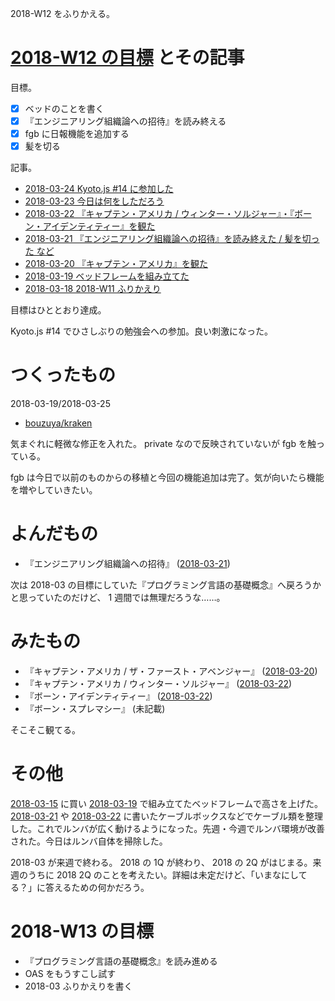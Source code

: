2018-W12 をふりかえる。

# [2018-W12 の目標][2018-03-18] とその記事

目標。

- [x] ベッドのことを書く
- [x] 『エンジニアリング組織論への招待』を読み終える
- [x] fgb に日報機能を追加する
- [x] 髪を切る

記事。

- [2018-03-24 Kyoto.js #14 に参加した][2018-03-24]
- [2018-03-23 今日は何をしただろう][2018-03-23]
- [2018-03-22 『キャプテン・アメリカ / ウィンター・ソルジャー』・『ボーン・アイデンティティー』を観た][2018-03-22]
- [2018-03-21 『エンジニアリング組織論への招待』を読み終えた / 髪を切った など][2018-03-21]
- [2018-03-20 『キャプテン・アメリカ』を観た][2018-03-20]
- [2018-03-19 ベッドフレームを組み立てた][2018-03-19]
- [2018-03-18 2018-W11 ふりかえり][2018-03-18]

目標はひととおり達成。

Kyoto.js #14 でひさしぶりの勉強会への参加。良い刺激になった。

# つくったもの

2018-03-19/2018-03-25

- [bouzuya/kraken][]

気まぐれに軽微な修正を入れた。 private なので反映されていないが fgb を触っている。

fgb は今日で以前のものからの移植と今回の機能追加は完了。気が向いたら機能を増やしていきたい。

# よんだもの

- 『エンジニアリング組織論への招待』 ([2018-03-21][])

次は 2018-03 の目標にしていた『プログラミング言語の基礎概念』へ戻ろうかと思っていたのだけど、 1 週間では無理だろうな……。

# みたもの

- 『キャプテン・アメリカ / ザ・ファースト・アベンジャー』 ([2018-03-20][])
- 『キャプテン・アメリカ / ウィンター・ソルジャー』 ([2018-03-22][])
- 『ボーン・アイデンティティー』 ([2018-03-22][])
- 『ボーン・スプレマシー』 (未記載)

そこそこ観てる。

# その他

[2018-03-15][] に買い [2018-03-19][] で組み立てたベッドフレームで高さを上げた。 [2018-03-21][] や [2018-03-22][] に書いたケーブルボックスなどでケーブル類を整理した。これでルンバが広く動けるようになった。先週・今週でルンバ環境が改善された。今日はルンバ自体を掃除した。

2018-03 が来週で終わる。 2018 の 1Q が終わり、 2018 の 2Q がはじまる。来週のうちに 2018 2Q のことを考えたい。詳細は未定だけど、「いまなにしてる？」に答えるための何かだろう。

# 2018-W13 の目標

- 『プログラミング言語の基礎概念』を読み進める
- OAS をもうすこし試す
- 2018-03 ふりかえりを書く

[2018-03-15]: https://blog.bouzuya.net/2018/03/15/
[2018-03-18]: https://blog.bouzuya.net/2018/03/18/
[2018-03-19]: https://blog.bouzuya.net/2018/03/19/
[2018-03-20]: https://blog.bouzuya.net/2018/03/20/
[2018-03-21]: https://blog.bouzuya.net/2018/03/21/
[2018-03-22]: https://blog.bouzuya.net/2018/03/22/
[2018-03-23]: https://blog.bouzuya.net/2018/03/23/
[2018-03-24]: https://blog.bouzuya.net/2018/03/24/
[bouzuya/kraken]: https://github.com/bouzuya/kraken
